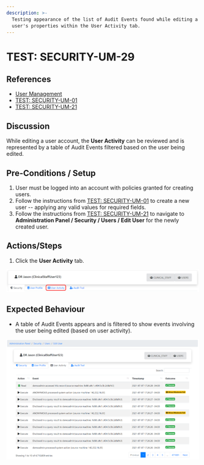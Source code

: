 ```yaml
---
description: >-
  Testing appearance of the list of Audit Events found while editing a specific
  user's properties within the User Activity tab.
---
```


# TEST: SECURITY-UM-29

## References

* [User Management](../../../../../operations/security-administration/user-management.md)
* [TEST: SECURITY-UM-01](test-security-um-01.md)
* [TEST: SECURITY-UM-21](test-security-um-21.md)

## Discussion

While editing a user account, the **User Activity** can be reviewed and is represented by a table of  Audit Events filtered based on the user being edited.

## Pre-Conditions / Setup

1. User must be logged into an account with policies granted for creating users.
2. Follow the instructions from [TEST: SECURITY-UM-01](test-security-um-01.md) to create a new user -- applying any valid values for required fields.
3. Follow the instructions from [TEST: SECURITY-UM-21](test-security-um-21.md) to navigate to **Administration Panel / Security / Users / Edit User** for the newly created user.

## Actions/Steps

1. Click the **User Activity** tab.

![](../../../../../../.gitbook/assets/image%20%28321%29.png)

## Expected Behaviour

* A table of Audit Events appears and is filtered to show events involving the user being edited \(based on user activity\).

![](../../../../../../.gitbook/assets/image%20%28294%29.png)

